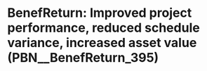# BenefReturn: __Improved project performance, reduced schedule variance, increased asset value__ (PBN__BenefReturn_395)

